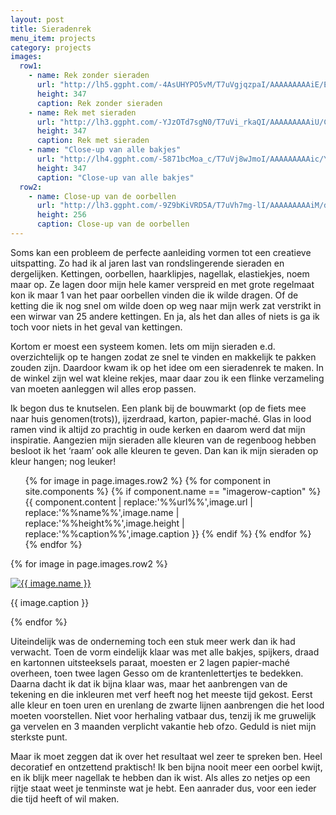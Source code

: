 ```yaml
---
layout: post
title: Sieradenrek
menu_item: projects
category: projects
images:
  row1:
    - name: Rek zonder sieraden
      url: "http://lh5.ggpht.com/-4AsUHYPO5vM/T7uVgjqzpaI/AAAAAAAAAiE/EZgDX_QYNXc/s400/2012-02-10%25252010.58.20.jpg"
      height: 347
      caption: Rek zonder sieraden
    - name: Rek met sieraden
      url: "http://lh3.ggpht.com/-YJzOTd7sgN0/T7uVi_rkaQI/AAAAAAAAAiU/CRqwEzgRmAs/s400/2012-02-10%25252020.33.23.jpg"
      height: 347
      caption: Rek met sieraden
    - name: "Close-up van alle bakjes"
      url: "http://lh4.ggpht.com/-5871bcMoa_c/T7uVj8wJmoI/AAAAAAAAAic/YXGRqSWejjA/s400/2012-02-10%25252020.34.55.jpg"
      height: 347
      caption: "Close-up van alle bakjes"
  row2:
    - name: Close-up van de oorbellen
      url: "http://lh3.ggpht.com/-9Z9bKiVRD5A/T7uVh7mg-lI/AAAAAAAAAiM/dGO9wigc-H8/s400/2012-02-10%25252020.34.19.jpg"
      height: 256
      caption: Close-up van de oorbellen
---
```

Soms kan een probleem de perfecte aanleiding vormen tot een creatieve uitspatting. Zo had ik al jaren last van rondslingerende sieraden en dergelijken. Kettingen, oorbellen, haarklipjes, nagellak, elastiekjes, noem maar op. Ze lagen door mijn hele kamer verspreid en met grote regelmaat kon ik maar 1 van het paar oorbellen vinden die ik wilde dragen. Of de ketting die ik nog snel om wilde doen op weg naar mijn werk zat verstrikt in een wirwar van 25 andere kettingen. En ja, als het dan alles of niets is ga ik toch voor niets in het geval van kettingen.

Kortom er moest een systeem komen. Iets om mijn sieraden e.d. overzichtelijk op te hangen zodat ze snel te vinden en makkelijk te pakken zouden zijn. Daardoor kwam ik op het idee om een sieradenrek te maken. In de winkel zijn wel wat kleine rekjes, maar daar zou ik een flinke verzameling van moeten aanleggen wil alles erop passen.

Ik begon dus te knutselen. Een plank bij de bouwmarkt (op de fiets mee naar huis genomen(trots)), ijzerdraad, karton, papier-maché. Glas in lood ramen vind ik altijd zo prachtig in oude kerken en daarom werd dat mijn inspiratie. Aangezien mijn sieraden alle kleuren van de regenboog hebben besloot ik het ‘raam’ ook alle kleuren te geven. Dan kan ik mijn sieraden op kleur hangen; nog leuker!

<div class="imagerowcontainer">
    <ul class="imagerow">
        {% for image in page.images.row2 %}
            {% for component in site.components %} {% if component.name == "imagerow-caption" %}
                {{ component.content | replace:'%%url%%',image.url | replace:'%%name%%',image.name | replace:'%%height%%',image.height | replace:'%%caption%%',image.caption }}
            {% endif %} {% endfor %}
        {% endfor %}
    </ul>
</div>

{% for image in page.images.row2 %}
<div class="wp-caption alignleft"><a title="{{ image.name }}" href="{{ image.url }}"><img alt="{{ image.name }}" height="{{ image.height }}" src="{{ image.url }}" /> </a><p class="wp-caption-text">{{ image.caption }}</p></div>
{% endfor %}

Uiteindelijk was de onderneming toch een stuk meer werk dan ik had verwacht. Toen de vorm eindelijk klaar was met alle bakjes, spijkers, draad en kartonnen uitsteeksels paraat, moesten er 2 lagen papier-maché overheen, toen twee lagen Gesso om de krantenlettertjes te bedekken. Daarna dacht ik dat ik bijna klaar was, maar het aanbrengen van de tekening en die inkleuren met verf heeft nog het meeste tijd gekost. Eerst alle kleur en toen uren en urenlang de zwarte lijnen aanbrengen die het lood moeten voorstellen. Niet voor herhaling vatbaar dus, tenzij ik me gruwelijk ga vervelen en 3 maanden verplicht vakantie heb ofzo. Geduld is niet mijn sterkste punt.

Maar ik moet zeggen dat ik over het resultaat wel zeer te spreken ben. Heel decoratief en ontzettend praktisch! Ik ben bijna nooit meer een oorbel kwijt, en ik blijk meer nagellak te hebben dan ik wist. Als alles zo netjes op een rijtje staat weet je tenminste wat je hebt. Een aanrader dus, voor een ieder die tijd heeft of wil maken.